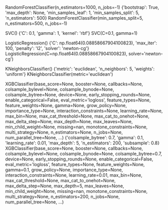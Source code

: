 RandomForestClassifier(n_estimators=1000, n_jobs=-1)
{'bootstrap': True, 'max_depth': None, 'min_samples_leaf': 1, 'min_samples_split': 5, 'n_estimators': 500}
RandomForestClassifier(min_samples_split=5, n_estimators=500, n_jobs=-1)


SVC()
{'C': 0.1, 'gamma': 1, 'kernel': 'rbf'}
SVC(C=0.1, gamma=1)


LogisticRegression()
{'C': np.float64(0.08858667904100823), 'max_iter': 100, 'penalty': 'l2', 'solver': 'newton-cg'}
LogisticRegression(C=np.float64(0.08858667904100823), solver='newton-cg')


KNeighborsClassifier()
{'metric': 'euclidean', 'n_neighbors': 5, 'weights': 'uniform'}
KNeighborsClassifier(metric='euclidean')


XGBClassifier(base_score=None, booster=None, callbacks=None,
              colsample_bylevel=None, colsample_bynode=None,
              colsample_bytree=None, device=None, early_stopping_rounds=None,
              enable_categorical=False, eval_metric='logloss',
              feature_types=None, feature_weights=None, gamma=None,
              grow_policy=None, importance_type=None,
              interaction_constraints=None, learning_rate=None, max_bin=None,
              max_cat_threshold=None, max_cat_to_onehot=None,
              max_delta_step=None, max_depth=None, max_leaves=None,
              min_child_weight=None, missing=nan, monotone_constraints=None,
              multi_strategy=None, n_estimators=None, n_jobs=None,
              num_parallel_tree=None, ...)
{'colsample_bytree': 0.7, 'gamma': 0.1, 'learning_rate': 0.01, 'max_depth': 5, 'n_estimators': 200, 'subsample': 0.8}
XGBClassifier(base_score=None, booster=None, callbacks=None,
              colsample_bylevel=None, colsample_bynode=None,
              colsample_bytree=0.7, device=None, early_stopping_rounds=None,
              enable_categorical=False, eval_metric='logloss',
              feature_types=None, feature_weights=None, gamma=0.1,
              grow_policy=None, importance_type=None,
              interaction_constraints=None, learning_rate=0.01, max_bin=None,
              max_cat_threshold=None, max_cat_to_onehot=None,
              max_delta_step=None, max_depth=5, max_leaves=None,
              min_child_weight=None, missing=nan, monotone_constraints=None,
              multi_strategy=None, n_estimators=200, n_jobs=None,
              num_parallel_tree=None, ...)
